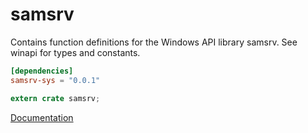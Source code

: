 # samsrv #
Contains function definitions for the Windows API library samsrv. See winapi for types and constants.

```toml
[dependencies]
samsrv-sys = "0.0.1"
```

```rust
extern crate samsrv;
```

[Documentation](https://retep998.github.io/doc/samsrv/)
